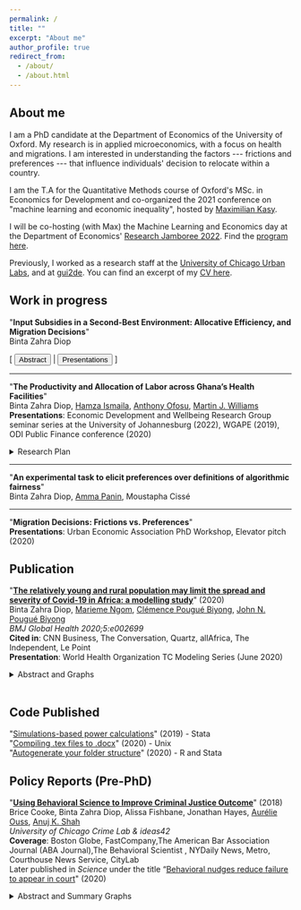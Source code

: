 ```yaml
---
permalink: /
title: ""
excerpt: "About me"
author_profile: true
redirect_from: 
  - /about/
  - /about.html
---
```




## About me

I am a PhD candidate at the Department of Economics of the University of Oxford. My research is in applied microeconomics, with a focus on health and migrations. I am interested in understanding the factors --- frictions and preferences --- that influence individuals' decision to relocate within a country.  

I am the T.A for the Quantitative Methods course of Oxford's MSc. in Economics for Development and co-organized the 2021 conference on "machine learning and economic inequality", hosted by [Maximilian Kasy](https://maxkasy.github.io/home/).  

I will be co-hosting (with Max) the Machine Learning and Economics day at the Department of Economics' [Research Jamboree 2022](https://www.economics.ox.ac.uk/research-jamboree-2022). Find the [program here](https://maxkasy.github.io/home/ML_Econ_Oxford/Jamboree_2022/).  

Previously, I worked as a research staff at the [University of Chicago Urban Labs](https://urbanlabs.uchicago.edu/), and at [gui2de](https://gui2de.georgetown.edu/#). You can find an excerpt of my [CV here](https://bzdiop.github.io/cv/).


## Work in progress 

"**Input Subsidies in a Second-Best Environment: Allocative Efficiency, and Migration Decisions**"  
Binta Zahra Diop  
<div class="buttonbar">[ 
    <button class="button" onclick="button(&quot;abs1&quot;)">Abstract</button> 
    | <button class="button" onclick="button(&quot;pres1&quot;)">Presentations</button> 
     ]</div> 
  <div class="popup" id="abs1" style="display:none;">
    <font size="-1">
I explore the impacts of agricultural input subsidies programs (ISPs) on internal migration. I construct a theoretical framework where ISPs address two common challenges. First, a learning externality leads farmers to use improved inputs only if some neighbors do so. By lowering the costs of adopting inputs, the ISP internalizes this externality. Second, farmers face a binding credit constraint, making the upfront cost of both fertilizer adoption and migration unaffordable. In the presence of resale markets, the subsidized bundle of fertilizer can be traded to either generate liquidity and migrate or purchase more fertilizer and double-down in agriculture. In this setting, resale markets improve the allocative efficiency of the ISP by turning it into a small cash-transfer to net re-sellers and a large in-kind transfer to net buyers. I substantiate the model's predictions using a panel of Zambian smallholders, many of whom benefited from an ISP. I find that the share of households relocating increases by 15pp compared to areas with no subsidy. For the remaining households, an additional 26pp send at least one member out to migrate.
  </font>
</div>
  <p></p>
  <div class="popup" id="abs1" style="display:none;">
    <font size="-1">
2022: NOVA Conference on Economic Development (Lisbon),  International Conference on Development Economics (AFEDEV1, Clermont-Ferrand), 37th meeting of the European Economic Association/74th European meeting of the Econometric Society (EEA-ESEM, Milan)_, Royal Economic Society Easter Training School (Bristol) </br>
2021: PhD Student Workshop of the Urban Economics Association, Economic Development and Wellbeing Research Group seminar series at the University of Johannesburg, 10th European Meeting of the Urban Economics Association, Africa Meeting of the Econometric Society, Midwest International Economic Development Conference  
  </font>
</div>
  <p></p>




  
  
 **** 
"**The Productivity and Allocation of Labor across Ghana’s Health Facilities**"  
Binta Zahra Diop, [Hamza Ismaila](https://www.researchgate.net/profile/Hamza_Ismaila), [Anthony Ofosu](https://www.researchgate.net/profile/Anthony_Ofosu), [Martin J. Williams](https://martinjwilliams.com/)  
**Presentations**: Economic Development and Wellbeing Research Group seminar series at the University of Johannesburg (2022), WGAPE (2019), ODI Public Finance conference (2020)  
<details>
<summary>Research Plan</summary>
    <p style="text-align:justify">
    <font size="-1">
In order to deliver public services, governments must allocate scarce human and financial resources across their territories, yet there is little systematic evidence on the productivity of these inputs or allocative efficiency with which governments allocate them. We study this by leveraging a unique panel dataset of service delivery, health outcomes, and human and financial inputs in the universe of over 5,000 public health facilities in Ghana. Our research design allows us to estimate the marginal returns to health personnel on health service delivery quantity and quality, while controlling for unobserved heterogeneity across facilities. We benchmark these estimates to various methods of valuing health service delivery, to assess whether (and which kinds of) government expenditure on worker salaries are cost effective ways to improve service delivery. We also use these estimates to simulate the potential gains from several potential policies for improving health worker allocation.
  </font>
  </p>
</details>

  
 **** 
"**An experimental task to elicit preferences over definitions of algorithmic fairness**"  
Binta Zahra Diop, [Amma Panin](http://ammapanin.com/), Moustapha Cissé   


***  
"**Migration Decisions: Frictions vs. Preferences**"   
**Presentations**: Urban Economic Association PhD Workshop, Elevator pitch (2020)   

## Publication
"[**The relatively young and rural population may limit the spread and severity of Covid-19 in Africa: a modelling study**](https://gh.bmj.com/content/5/5/e002699)" (2020)  
Binta Zahra Diop, [Marieme Ngom](https://www.anl.gov/profile/marieme-ngom), [Clémence Pougué Biyong](https://www.pantheonsorbonne.fr/page-perso/e1904015601), [John N. Pougué Biyong](https://www.inet.ox.ac.uk/people/john-pougu%C3%A9-biyong/)  
_BMJ Global Health 2020;5:e002699_  
**Cited in**: CNN Business, The Conversation, Quartz, allAfrica, The Independent, Le Point  
**Presentation**: World Health Organization TC Modeling Series (June 2020)  
<details>
<summary>Abstract and Graphs</summary>
    <p style="text-align:justify">
    <font size="-1">
<b>Introduction</b> A novel coronavirus disease 2019 (COVID-19) has spread to all regions of the world. There is great uncertainty regarding how countries’ characteristics will affect the spread of the epidemic; to date, there are few studies that attempt to predict the spread of the epidemic in African countries. In this paper, we investigate the role of demographic patterns, urbanisation and comorbidities on the possible trajectories of COVID-19 in Ghana, Kenya and Senegal.<br>
<b>Methods</b> We use an augmented deterministic Susceptible-Infected-Recovered model to predict the true spread of the disease, under the containment measures taken so far. We disaggregate the infected compartment into asymptomatic, mildly symptomatic and severely symptomatic to match observed clinical development of COVID-19. We also account for age structures, urbanisation and comorbidities (HIV, tuberculosis, anaemia).  <br>
<b>Results</b> In our baseline model, we project that the peak of active cases will occur in July, subject to the effectiveness of policy measures. When accounting for the urbanisation, and factoring in comorbidities, the peak may occur between 2 June and 17 June (Ghana), 22 July and 29 August (Kenya) and, finally, 28 May and 15 June (Senegal). Successful containment policies could lead to lower rates of severe infections. While most cases will be mild, we project in the absence of policies further containing the spread, that between 0.78% and 1.03%, 0.61% and 1.22%, and 0.60% and 0.84% of individuals in Ghana, Kenya and Senegal, respectively, may develop severe symptoms at the time of the peak of the epidemic.  <br>
<b>Conclusion</b> Compared with Europe, Africa’s younger and rural population may modify the severity of the epidemic. The large youth population may lead to more infections but most of these infections will be asymptomatic or mild, and will probably go undetected. The higher prevalence of underlying conditions must be considered.<br />  
      <br />
      <b>Predictions of the model:</b><br />  
     <img src="/images/covidpredictions.png" width="60%" height="60%"> <br />
      <b>The actual progression of infections:</b><br />  
      <img src="/images/covidreality.png" width="60%" height="60%">
       
  </font>
  </p>
</details>
  <br />
    
## Code Published   
"[Simulations-based power calculations](https://csae.web.ox.ac.uk/files/coderscornerttweek5fmpdf)" (2019) - Stata   
"[Compiling .tex files to .docx](https://csae.web.ox.ac.uk/files/coderscornermt19week4fm1pdf)" (2020) - Unix    
"[Autogenerate your folder structure](https://csae.web.ox.ac.uk/sites/default/files/csae/documents/media/coderscorner_mt20week3_sp_v2.pdf)" (2020) - R and Stata   


## Policy Reports (Pre-PhD) 
"[**Using Behavioral Science to Improve Criminal Justice Outcome**](http://theslab.uchicago.edu/anuj/uploads/summons.pdf)" (2018)  
Brice Cooke, Binta Zahra Diop, Alissa Fishbane, Jonathan Hayes, [Aurélie Ouss](http://aouss.github.io/), [Anuj K. Shah](https://www.chicagobooth.edu/faculty/directory/s/anuj-k-shah)  
_University of Chicago Crime Lab & ideas42_    
**Coverage**: Boston Globe, FastCompany,The American Bar Association Journal (ABA Journal),The Behavioral Scientist , NYDaily News, Metro, Courthouse News Service, CityLab  
Later published in _Science_ under the title “[Behavioral nudges reduce failure to appear in court](https://science.sciencemag.org/content/early/2020/10/07/science.abb6591.abstract)" (2020)  
<details>
<summary>Abstract and Summary Graphs</summary>
    <p style="text-align:justify">
    <font size="-1">
Each year, millions of Americans fail to appear in court for low-level offenses, and warrants are then issued for their arrest. In two field studies in New York City, we make critical information salient by redesigning the summons form and providing text message reminders. These interventions reduce failures to appear by 13 to 21% and lead to 30,000 fewer arrest warrants over a 3-year period. In laboratory experiments, we find that whereas criminal justice professionals see failures to appear as relatively unintentional, laypeople believe they are more intentional. These lay beliefs reduce support for policies that make court information salient and increase support for punishment. Our findings suggest that criminal justice policies can be made more effective and humane by anticipating human error in unintentional offenses.<br />
      <img src="/images/fta_form.png" width="50%" height="50%"><img src="/images/fta.png" width="50%" height="50%"> 
  </font>
  </p>
</details>  


<!-- 
## References

[Douglas Gollin](https://sites.google.com/site/douglasgollin/)  
Professor  
University of Oxford  
douglas.gollin[at]qeh.ox.ac.uk  

[Hamish Low](https://sites.google.com/site/hamishlowecon/)  
Professor  
University of Oxford  
hamish.low[at]economics.ox.ac.uk  

[Martin J. Williams](https://martinjwilliams.com/)  
Associate Professor   
University of Oxford  
martin.williams[at]bsg.ox.ac.uk  

[Christopher Woodruff](https://chriswoodruff.qeh.ox.ac.uk/) (Teaching)  
Professor   
University of Oxford  
christopher.woodruff[at]qeh.ox.ac.uk   -->

